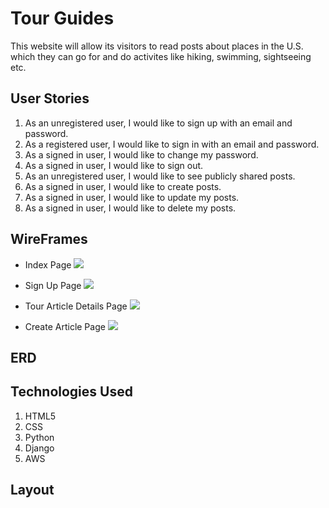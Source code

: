 # Tour Guides

This website will allow its visitors to read posts about places in the U.S. which they can go for and do activites like hiking, swimming, sightseeing etc. 

## User Stories

1. As an unregistered user, I would like to sign up with an email and password.
2. As a registered user, I would like to sign in with an email and password.
3. As a signed in user, I would like to change my password.
4. As a signed in user, I would like to sign out.
5. As an unregistered user, I would like to see publicly shared posts.
6. As a signed in user, I would like to create posts.
7. As a signed in user, I would like to update my posts.
8. As a signed in user, I would like to delete my posts.

## WireFrames

- Index Page
![](Images/image2.png)

- Sign Up Page
![](Images/image4.png)

- Tour Article Details Page
![](Images/image3.png)

- Create Article Page
![](Images/image1.png)

## ERD

## Technologies Used

1. HTML5
2. CSS
3. Python
4. Django
5. AWS


## Layout

